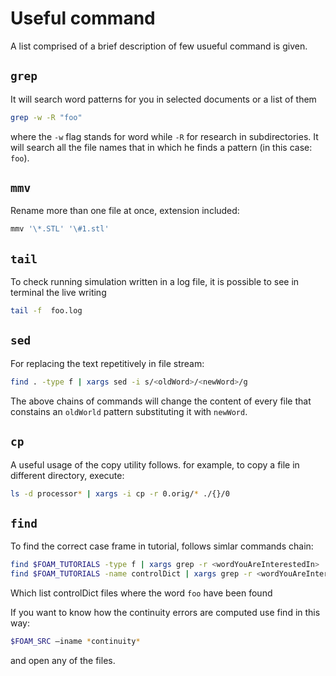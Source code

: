 # Useful command

A list comprised of a brief description of few usueful command is given.


## ```grep```
It will search word patterns for you in selected documents or a list of them

```sh
grep -w -R "foo"
```

where the ```-w``` flag stands for word while ```-R``` for research in subdirectories. 
It will search all the file names that in which he finds a pattern (in this case: 
```foo```).

## ```mmv```

Rename more than one file at once, extension included:

```sh
mmv '\*.STL' '\#1.stl'
```

## ```tail```
To check running simulation written in a log file, it is possible to see
in terminal the live writing

```sh
tail -f  foo.log
```

## ```sed```
For replacing the text repetitively in file stream:

```sh
find . -type f | xargs sed -i s/<oldWord>/<newWord>/g
```

The above chains of commands  will change the content of every file that constains an
```oldWorld``` pattern substituting it with ```newWord```. 

## ```cp```

A useful usage of the copy utility follows.
for example, to copy a file in different directory, execute:

```sh
ls -d processor* | xargs -i cp -r 0.orig/* ./{}/0
```

## ```find```

To find the correct case frame in tutorial, follows simlar commands chain:

```sh
find $FOAM_TUTORIALS -type f | xargs grep -r <wordYouAreInterestedIn>              # It will search in all tutorial files 
find $FOAM_TUTORIALS -name controlDict | xargs grep -r <wordYouAreInterestedIn>    # It will search in all controlDict files
```

Which list controlDict files where the word ```foo``` have been found

If you want to know how the continuity errors are computed use find in this way:

```sh
$FOAM_SRC –iname *continuity*
```

and open any of the files.

<!--  Script to show the footer   -->
<html>
<script
    src="https://code.jquery.com/jquery-3.3.1.js"
    integrity="sha256-2Kok7MbOyxpgUVvAk/HJ2jigOSYS2auK4Pfzbm7uH60="
    crossorigin="anonymous">
</script>
<script>
$(function(){
  $("#footer").load("../footers/footer_first_level_depth.html");
});
</script>
<body>
<div id="footer"></div>
</body>
</html>
